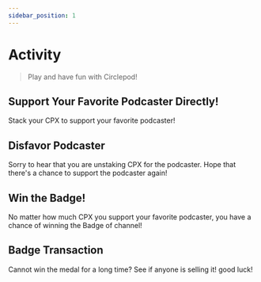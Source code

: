 ```yaml
---
sidebar_position: 1
---
```


# Activity

> Play and have fun with Circlepod!

## Support Your Favorite Podcaster Directly!

Stack your CPX to support your favorite podcaster!

## Disfavor Podcaster

Sorry to hear that you are unstaking CPX for the podcaster. Hope that there's a chance to support the podcaster again!

## Win the Badge!

No matter how much CPX you support your favorite podcaster, you have a chance of winning the Badge of channel!

## Badge Transaction

Cannot win the medal for a long time? See if anyone is selling it! good luck!
